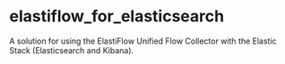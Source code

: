 # elastiflow_for_elasticsearch

A solution for using the ElastiFlow Unified Flow Collector with the Elastic Stack (Elasticsearch and Kibana).
